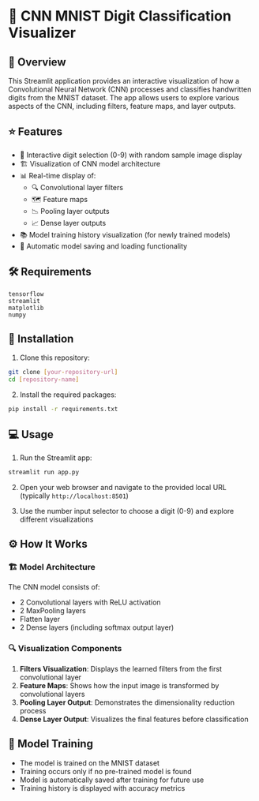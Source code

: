 # 🧠 CNN MNIST Digit Classification Visualizer

## 📝 Overview
This Streamlit application provides an interactive visualization of how a Convolutional Neural Network (CNN) processes and classifies handwritten digits from the MNIST dataset. The app allows users to explore various aspects of the CNN, including filters, feature maps, and layer outputs.

## ⭐ Features
- 🔢 Interactive digit selection (0-9) with random sample image display
- 🏗️ Visualization of CNN model architecture
- 📊 Real-time display of:
  - 🔍 Convolutional layer filters
  - 🗺️ Feature maps
  - 📉 Pooling layer outputs
  - 📈 Dense layer outputs
- 📚 Model training history visualization (for newly trained models)
- 💾 Automatic model saving and loading functionality

## 🛠️ Requirements
```
tensorflow
streamlit
matplotlib
numpy
```

## 🚀 Installation
1. Clone this repository:
```bash
git clone [your-repository-url]
cd [repository-name]
```

2. Install the required packages:
```bash
pip install -r requirements.txt
```

## 💻 Usage
1. Run the Streamlit app:
```bash
streamlit run app.py
```

2. Open your web browser and navigate to the provided local URL (typically `http://localhost:8501`)

3. Use the number input selector to choose a digit (0-9) and explore different visualizations

## ⚙️ How It Works

### 🏗️ Model Architecture
The CNN model consists of:
- 2 Convolutional layers with ReLU activation
- 2 MaxPooling layers
- Flatten layer
- 2 Dense layers (including softmax output layer)

### 🔍 Visualization Components
1. **Filters Visualization**: Displays the learned filters from the first convolutional layer
2. **Feature Maps**: Shows how the input image is transformed by convolutional layers
3. **Pooling Layer Output**: Demonstrates the dimensionality reduction process
4. **Dense Layer Output**: Visualizes the final features before classification

## 🎯 Model Training
- The model is trained on the MNIST dataset
- Training occurs only if no pre-trained model is found
- Model is automatically saved after training for future use
- Training history is displayed with accuracy metrics
